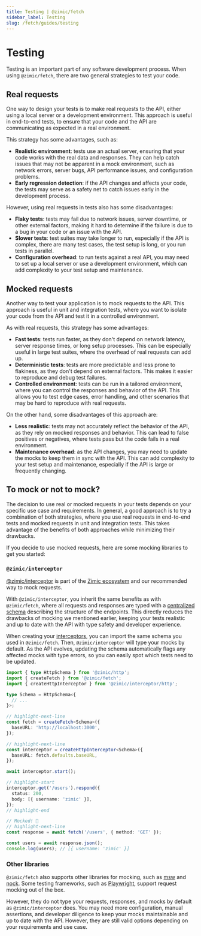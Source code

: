 ```yaml
---
title: Testing | @zimic/fetch
sidebar_label: Testing
slug: /fetch/guides/testing
---
```


# Testing

Testing is an important part of any software development process. When using `@zimic/fetch`, there are two general
strategies to test your code.

## Real requests

One way to design your tests is to make real requests to the API, either using a local server or a development
environment. This approach is useful in end-to-end tests, to ensure that your code and the API are communicating as
expected in a real environment.

This strategy has some advantages, such as:

- **Realistic environment**: tests use an actual server, ensuring that your code works with the real data and responses.
  They can help catch issues that may not be apparent in a mock environment, such as network errors, server bugs, API
  performance issues, and configuration problems.
- **Early regression detection**: if the API changes and affects your code, the tests may serve as a safety net to catch
  issues early in the development process.

However, using real requests in tests also has some disadvantages:

- **Flaky tests**: tests may fail due to network issues, server downtime, or other external factors, making it hard to
  determine if the failure is due to a bug in your code or an issue with the API.
- **Slower tests**: test suites may take longer to run, especially if the API is complex, there are many test cases, the
  test setup is long, or you run tests in parallel.
- **Configuration overhead**: to run tests against a real API, you may need to set up a local server or use a
  development environment, which can add complexity to your test setup and maintenance.

## Mocked requests

Another way to test your application is to mock requests to the API. This approach is useful in unit and integration
tests, where you want to isolate your code from the API and test it in a controlled environment.

As with real requests, this strategy has some advantages:

- **Fast tests**: tests run faster, as they don't depend on network latency, server response times, or long setup
  processes. This can be especially useful in large test suites, where the overhead of real requests can add up.
- **Deterministic tests**: tests are more predictable and less prone to flakiness, as they don't depend on external
  factors. This makes it easier to reproduce and debug test failures.
- **Controlled environment**: tests can be run in a tailored environment, where you can control the responses and
  behavior of the API. This allows you to test edge cases, error handling, and other scenarios that may be hard to
  reproduce with real requests.

On the other hand, some disadvantages of this approach are:

- **Less realistic**: tests may not accurately reflect the behavior of the API, as they rely on mocked responses and
  behavior. This can lead to false positives or negatives, where tests pass but the code fails in a real environment.
- **Maintenance overhead**: as the API changes, you may need to update the mocks to keep them in sync with the API. This
  can add complexity to your test setup and maintenance, especially if the API is large or frequently changing.

## To mock or not to mock?

The decision to use real or mocked requests in your tests depends on your specific use case and requirements. In
general, a good approach is to try a combination of both strategies, where you use real requests in end-to-end tests and
mocked requests in unit and integration tests. This takes advantage of the benefits of both approaches while minimizing
their drawbacks.

If you decide to use mocked requests, here are some mocking libraries to get you started:

### `@zimic/interceptor`

[@zimic/interceptor](/docs/zimic-interceptor/1-index.md) is part of the
[Zimic ecosystem](/docs/zimic/1-index/index.md#ecosystem) and our recommended way to mock requests.

With `@zimic/interceptor`, you inherit the same benefits as with `@zimic/fetch`, where all requests and responses are
typed with a [centralized schema](/docs/zimic-http/guides/1-http-schemas.md) describing the structure of the endpoints.
This directly reduces the drawbacks of mocking we mentioned earlier, keeping your tests realistic and up to date with
the API with type safety and developer experience.

When creating your [interceptors](/docs/zimic-interceptor/2-getting-started.mdx#your-first-http-interceptor), you can
import the same schema you used in `@zimic/fetch`. Then, `@zimic/interceptor` will type your mocks by default. As the
API evolves, updating the schema automatically flags any affected mocks with type errors, so you can easily spot which
tests need to be updated.

```ts
import { type HttpSchema } from '@zimic/http';
import { createFetch } from '@zimic/fetch';
import { createHttpInterceptor } from '@zimic/interceptor/http';

type Schema = HttpSchema<{
  // ...
}>;

// highlight-next-line
const fetch = createFetch<Schema>({
  baseURL: 'http://localhost:3000',
});

// highlight-next-line
const interceptor = createHttpInterceptor<Schema>({
  baseURL: fetch.defaults.baseURL,
});

await interceptor.start();

// highlight-start
interceptor.get('/users').respond({
  status: 200,
  body: [{ username: 'zimic' }],
});
// highlight-end

// Mocked! 🎉
// highlight-next-line
const response = await fetch('/users', { method: 'GET' });

const users = await response.json();
console.log(users); // [{ username: 'zimic' }]
```

### Other libraries

`@zimic/fetch` also supports other libraries for mocking, such as [msw](https://www.npmjs.com/package/msw) and
[nock](https://www.npmjs.com/package/nock). Some testing frameworks, such as
[Playwright](https://playwright.dev/docs/api/class-page#page-route), support request mocking out of the box.

However, they do not type your requests, responses, and mocks by default as `@zimic/interceptor` does. You may need more
configuration, manual assertions, and developer diligence to keep your mocks maintainable and up to date with the API.
However, they are still valid options depending on your requirements and use case.
